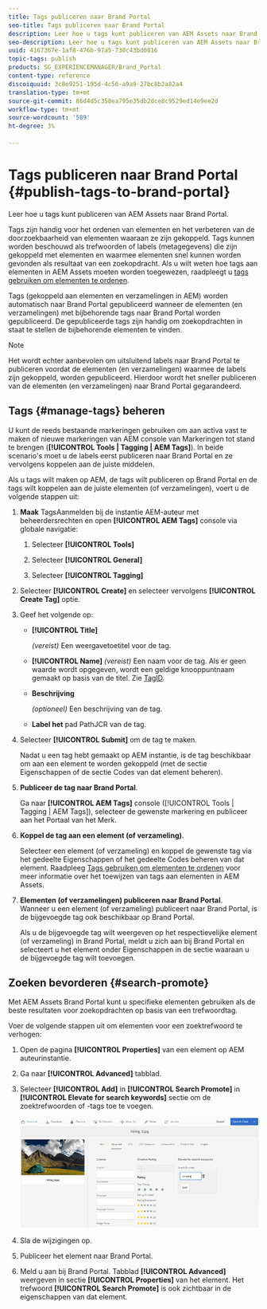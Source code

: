 ```yaml
---
title: Tags publiceren naar Brand Portal
seo-title: Tags publiceren naar Brand Portal
description: Leer hoe u tags kunt publiceren van AEM Assets naar Brand Portal.
seo-description: Leer hoe u tags kunt publiceren van AEM Assets naar Brand Portal.
uuid: 4167367e-1af8-476b-97a5-730c43bd0816
topic-tags: publish
products: SG_EXPERIENCEMANAGER/Brand_Portal
content-type: reference
discoiquuid: 3c8e9251-195d-4c56-a9a9-27bc8b2a82a4
translation-type: tm+mt
source-git-commit: 86d4d5c358ea795e35db2dce8c9529ed14e9ee2d
workflow-type: tm+mt
source-wordcount: '589'
ht-degree: 3%

---
```



# Tags publiceren naar Brand Portal {#publish-tags-to-brand-portal}

Leer hoe u tags kunt publiceren van AEM Assets naar Brand Portal.

Tags zijn handig voor het ordenen van elementen en het verbeteren van de doorzoekbaarheid van elementen waaraan ze zijn gekoppeld. Tags kunnen worden beschouwd als trefwoorden of labels (metagegevens) die zijn gekoppeld met elementen en waarmee elementen snel kunnen worden gevonden als resultaat van een zoekopdracht. Als u wilt weten hoe tags aan elementen in AEM Assets moeten worden toegewezen, raadpleegt u [tags gebruiken om elementen te ordenen](https://helpx.adobe.com/experience-manager/6-5/assets/using/organize-assets.html#Usetagstoorganizeassets).

Tags (gekoppeld aan elementen en verzamelingen in AEM) worden automatisch naar Brand Portal gepubliceerd wanneer de elementen (en verzamelingen) met bijbehorende tags naar Brand Portal worden gepubliceerd. De gepubliceerde tags zijn handig om zoekopdrachten in staat te stellen de bijbehorende elementen te vinden.

>[!NOTE]
>
>Het wordt echter aanbevolen om uitsluitend labels naar Brand Portal te publiceren voordat de elementen (en verzamelingen) waarmee de labels zijn gekoppeld, worden gepubliceerd. Hierdoor wordt het sneller publiceren van de elementen (en verzamelingen) naar Brand Portal gegarandeerd.

## Tags {#manage-tags} beheren

U kunt de reeds bestaande markeringen gebruiken om aan activa vast te maken of nieuwe markeringen van AEM console van Markeringen tot stand te brengen (**[!UICONTROL Tools | Tagging | AEM Tags]**). In beide scenario&#39;s moet u de labels eerst publiceren naar Brand Portal en ze vervolgens koppelen aan de juiste middelen.

Als u tags wilt maken op AEM, de tags wilt publiceren op Brand Portal en de tags wilt koppelen aan de juiste elementen (of verzamelingen), voert u de volgende stappen uit:

1. **Maak**
TagsAanmelden bij de instantie AEM-auteur met beheerdersrechten en open  **[!UICONTROL AEM Tags]** console via globale navigatie:

   1. Selecteer **[!UICONTROL Tools]**

   1. Selecteer **[!UICONTROL General]**

   1. Selecteer **[!UICONTROL Tagging]**

1. Selecteer **[!UICONTROL Create]** en selecteer vervolgens **[!UICONTROL Create Tag]** optie.
1. Geef het volgende op:

   * **[!UICONTROL Title]**

      *(vereist)* Een weergavetoetitel voor de tag.
   * **[!UICONTROL Name]**
      *(vereist)* Een naam voor de tag. Als er geen waarde wordt opgegeven, wordt een geldige knooppuntnaam gemaakt op basis van de titel. Zie [TagID](https://helpx.adobe.com/experience-manager/6-5/sites/developing/using/framework.html#TagID).
   * **Beschrijving**

      *(optioneel)* Een beschrijving van de tag.
   * **Label het**
pad PathJCR van de tag.

1. Selecteer **[!UICONTROL Submit]** om de tag te maken.

   Nadat u een tag hebt gemaakt op AEM instantie, is de tag beschikbaar om aan een element te worden gekoppeld (met de sectie Eigenschappen of de sectie Codes van dat element beheren).

1. **Publiceer de tag naar Brand Portal**.

   Ga naar **[!UICONTROL AEM Tags]** console ([!UICONTROL Tools | Tagging | AEM Tags]), selecteer de gewenste markering en publiceer aan het Portaal van het Merk.

1. **Koppel de tag aan een element (of verzameling)**.

   Selecteer een element (of verzameling) en koppel de gewenste tag via het gedeelte Eigenschappen of het gedeelte Codes beheren van dat element. Raadpleeg [Tags gebruiken om elementen te ordenen](https://helpx.adobe.com/experience-manager/6-5/assets/using/organize-assets.html#Usetagstoorganizeassets) voor meer informatie over het toewijzen van tags aan elementen in AEM Assets.

1. **Elementen (of verzamelingen) publiceren naar Brand Portal**.\
   Wanneer u een element (of verzameling) publiceert naar Brand Portal, is de bijgevoegde tag ook beschikbaar op Brand Portal.

   Als u de bijgevoegde tag wilt weergeven op het respectievelijke element (of verzameling) in Brand Portal, meldt u zich aan bij Brand Portal en selecteert u het element onder Eigenschappen in de sectie waaraan u de bijgevoegde tag wilt toevoegen.

## Zoeken bevorderen {#search-promote}

Met AEM Assets Brand Portal kunt u specifieke elementen gebruiken als de beste resultaten voor zoekopdrachten op basis van een trefwoordtag.

Voer de volgende stappen uit om elementen voor een zoektrefwoord te verhogen:

1. Open de pagina **[!UICONTROL Properties]** van een element op AEM auteurinstantie.
1. Ga naar **[!UICONTROL Advanced]** tabblad.
1. Selecteer **[!UICONTROL Add]** in **[!UICONTROL Search Promote]** in **[!UICONTROL Elevate for search keywords]** sectie om de zoektrefwoorden of -tags toe te voegen.

   ![](assets/search-promote.png)

1. Sla de wijzigingen op.
1. Publiceer het element naar Brand Portal.
1. Meld u aan bij Brand Portal. Tabblad **[!UICONTROL Advanced]** weergeven in sectie **[!UICONTROL Properties]** van het element.
Het trefwoord **[!UICONTROL Search Promote]** is ook zichtbaar in de eigenschappen van dat element.
